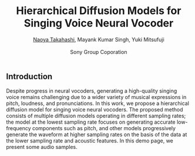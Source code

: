 # <center>Hierarchical Diffusion Models for Singing Voice Neural Vocoder</center>

<center><a href="https://scholar.google.com/citations?user=JbtYJMoAAAAJ">Naoya Takahashi</a>, Mayank Kumar Singh, Yuki Mitsufuji</center><br> 
<center>Sony Group Coporation</center> 

<br>

## Introduction
Despite progress in neural vocoders, generating a high-quality singing voice remains challenging due to a wider variety of musical expressions in pitch, loudness, and pronunciations. In this work, we propose a hierarchical diffusion model for singing voice neural vocoders. The proposed method consists of multiple diffusion models operating in different sampling rates; the model at the lowest sampling rate focuses on generating accurate low-frequency components such as pitch, and other models progressively generate the waveform at higher sampling rates on the basis of the data at the lower sampling rate and acoustic features. In this demo page, we present some audio samples.
